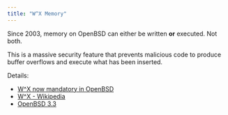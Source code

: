 ```yaml
---
title: "W^X Memory"
---
```


Since 2003, memory on OpenBSD can either be written **or** executed. Not both.

This is a massive security feature that prevents malicious code to produce
buffer overflows and execute what has been inserted.

Details:

* [W^X now mandatory in OpenBSD](https://undeadly.org/cgi?action=article&sid=20160527203200)
* [W^X - Wikipedia](https://en.wikipedia.org/wiki/W%5EX)
* [OpenBSD 3.3](http://www.openbsd.org/33.html)
